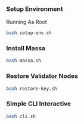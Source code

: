 

### Setup Environment


Running As Root
```bash
bash setup-env.sh
```



### Install Massa
```bash
bash massa.sh
```


### Restore Validator Nodes
```bash
bash restore-key.sh 
```


### Simple CLI Interactive
```bash
bash cli.sh
```

